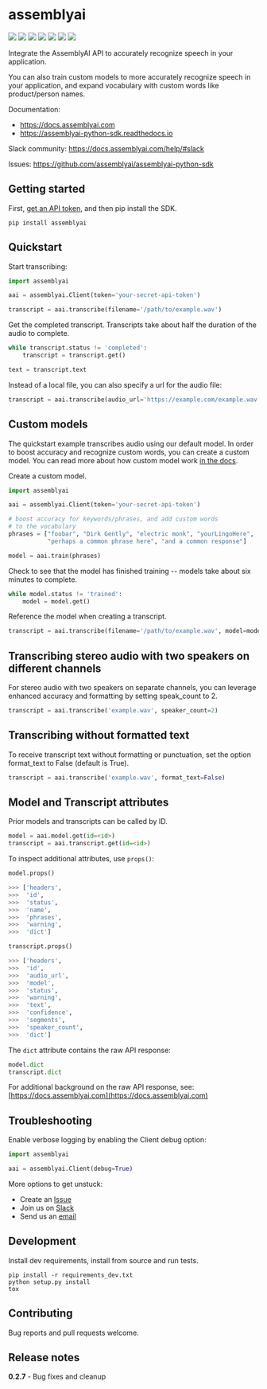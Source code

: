 # assemblyai

![](https://img.shields.io/badge/Python-2.7%2C%203.5%2C%203.6-blue.svg)
[![](https://img.shields.io/pypi/v/assemblyai.svg)](https://pypi.org/project/assemblyai/)
[![](https://img.shields.io/travis/AssemblyAI/assemblyai-python-sdk.svg)](https://travis-ci.org/AssemblyAI/assemblyai-python-sdk/builds)
[![](https://pyup.io/repos/github/AssemblyAI/assemblyai-python-sdk/shield.svg)](https://pyup.io/repos/github/AssemblyAI/assemblyai-python-sdk)
[![](https://codecov.io/gh/AssemblyAI/assemblyai-python-sdk/branch/master/graph/badge.svg)](https://codecov.io/gh/AssemblyAI/assemblyai-python-sdk)
[![](https://api.codeclimate.com/v1/badges/a4fbbc5b564389549af7/maintainability)](https://codeclimate.com/repos/5afb734416a00d6f410000a9/maintainability)
[![](https://img.shields.io/badge/Slack-community-71D4DF.svg)](https://docs.assemblyai.com/help/#slack)
<!-- [![](https://readthedocs.org/projects/assemblyai-python-sdk/badge/?version=latest)](https://readthedocs.org/projects/assemblyai-python-sdk) -->

Integrate the AssemblyAI API to accurately recognize speech in your application.

You can also train custom models to more accurately recognize speech in your application, and expand vocabulary with custom words like product/person names.

Documentation:
- https://docs.assemblyai.com
- https://assemblyai-python-sdk.readthedocs.io

Slack community: https://docs.assemblyai.com/help/#slack

Issues: https://github.com/assemblyai/assemblyai-python-sdk


## Getting started

First, [get an API token](https://www.assemblyai.com/), and then pip install the SDK.

```shell
pip install assemblyai
```


## Quickstart

Start transcribing:

```python
import assemblyai

aai = assemblyai.Client(token='your-secret-api-token')

transcript = aai.transcribe(filename='/path/to/example.wav')
```

Get the completed transcript. Transcripts take about half the duration of the
audio to complete.

```python
while transcript.status != 'completed':
    transcript = transcript.get()

text = transcript.text
```

Instead of a local file, you can also specify a url for the audio file:

```python
transcript = aai.transcribe(audio_url='https://example.com/example.wav')
```


## Custom models

The quickstart example transcribes audio using our default model. In order to boost
accuracy and recognize custom words, you can create a custom model. You can read more
about how custom model work [in the docs](https://docs.assemblyai.com/guides/custom_models_101/).

Create a custom model.

```python
import assemblyai

aai = assemblyai.Client(token='your-secret-api-token')

# boost accuracy for keywords/phrases, and add custom words
# to the vocabulary
phrases = ["foobar", "Dirk Gently", "electric monk", "yourLingoHere",
           "perhaps a common phrase here", "and a common response"]

model = aai.train(phrases)
```

Check to see that the model has finished training -- models take about six
minutes to complete.

```Python
while model.status != 'trained':
    model = model.get()
```

Reference the model when creating a transcript.

```python
transcript = aai.transcribe(filename='/path/to/example.wav', model=model)
```


## Transcribing stereo audio with two speakers on different channels

For stereo audio with two speakers on separate channels, you can leverage
enhanced accuracy and formatting by setting speak_count to 2.

```python
transcript = aai.transcribe('example.wav', speaker_count=2)
```


## Transcribing without formatted text

To receive transcript text without formatting or punctuation, set the option
format_text to False (default is True).

```python
transcript = aai.transcribe('example.wav', format_text=False)
```


## Model and Transcript attributes

Prior models and transcripts can be called by ID.

```python
model = aai.model.get(id=<id>)
transcript = aai.transcript.get(id=<id>)
```

To inspect additional attributes, use `props()`:

```Python
model.props()

>>> ['headers',
>>>  'id',
>>>  'status',
>>>  'name',
>>>  'phrases',
>>>  'warning',
>>>  'dict']

transcript.props()

>>> ['headers',
>>>  'id',
>>>  'audio_url',
>>>  'model',
>>>  'status',
>>>  'warning',
>>>  'text',
>>>  'confidence',
>>>  'segments',
>>>  'speaker_count',
>>>  'dict']
```

The `dict` attribute contains the raw API response:

```Python
model.dict
transcript.dict
```

For additional background on the raw API response, see: [https://docs.assemblyai.com](https://docs.assemblyai.com)


## Troubleshooting

Enable verbose logging by enabling the Client debug option:

```Python
import assemblyai

aai = assemblyai.Client(debug=True)
```

More options to get unstuck:

- Create an [Issue](https://github.com/AssemblyAI/assemblyai-python-sdk/issues)
- Join us on [Slack](https://docs.assemblyai.com/help/#slacksupport)
- Send us an [email](mailto:support@assemblyai.com)


## Development

Install dev requirements, install from source and run tests.

```shell
pip install -r requirements_dev.txt
python setup.py install
tox
```


## Contributing

Bug reports and pull requests welcome.


## Release notes

**0.2.7** - Bug fixes and cleanup